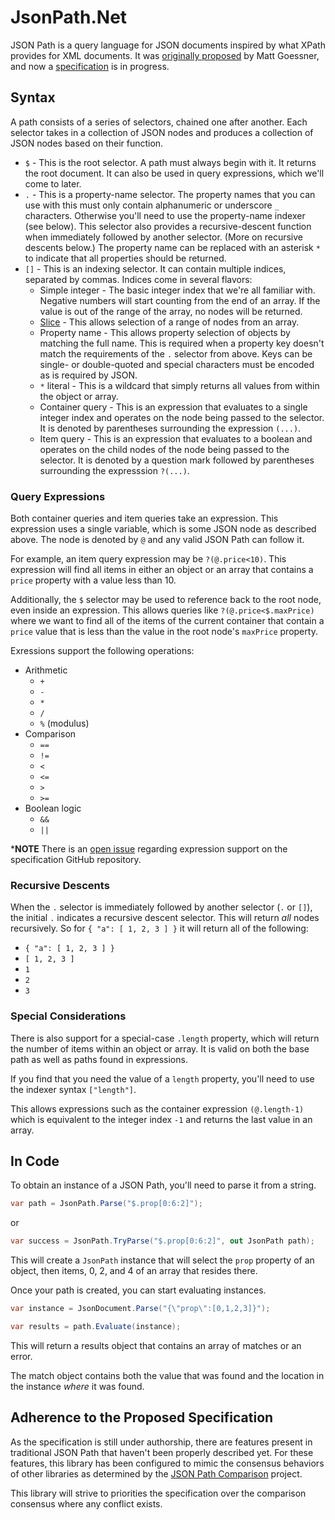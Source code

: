 # JsonPath<nsp>.Net

JSON Path is a query language for JSON documents inspired by what XPath provides for XML documents.  It was [originally proposed](https://goessner.net/articles/JsonPath/) by Matt Goessner, and now a [specification](https://github.com/jsonpath-standard/internet-draft) is in progress.

## Syntax

A path consists of a series of selectors, chained one after another.  Each selector takes in a collection of JSON nodes and produces a collection of JSON nodes based on their function.

- `$` - This is the root selector.  A path must always begin with it.  It returns the root document.  It can also be used in query expressions, which we'll come to later.
- `.` - This is a property-name selector.  The property names that you can use with this must only contain alphanumeric or underscore `_` characters.  Otherwise you'll need to use the property-name indexer (see below).  This selector also provides a recursive-descent function when immediately followed by another selector.  (More on recursive descents below.)  The property name can be replaced with an asterisk `*` to indicate that all properties should be returned.
- `[]` - This is an indexing selector.  It can contain multiple indices, separated by commas.  Indices come in several flavors:
    - Simple integer - The basic integer index that we're all familiar with.  Negative numbers will start counting from the end of an array.  If the value is out of the range of the array, no nodes will be returned.
    - [Slice](https://stackoverflow.com/a/509295/878701) - This allows selection of a range of nodes from an array.
    - Property name - This allows property selection of objects by matching the full name.  This is required when a property key doesn't match the requirements of the `.` selector from above.  Keys can be single- or double-quoted and special characters must be encoded as is required by JSON.
    - `*` literal - This is a wildcard that simply returns all values from within the object or array.
    - Container query - This is an expression that evaluates to a single integer index and operates on the node being passed to the selector.  It is denoted by parentheses surrounding the expression `(...)`.
    - Item query - This is an expression that evaluates to a boolean and operates on the child nodes of the node being passed to the selector.  It is denoted by a question mark followed by parentheses surrounding the expresssion `?(...)`.

### Query Expressions

Both container queries and item queries take an expression.  This expression uses a single variable, which is some JSON node as described above.  The node is denoted by `@` and any valid JSON Path can follow it.

For example, an item query expression may be `?(@.price<10)`.  This expression will find all items in either an object or an array that contains a `price` property with a value less than 10.

Additionally, the `$` selector may be used to reference back to the root node, even inside an expression.  This allows queries like `?(@.price<$.maxPrice)` where we want to find all of the items of the current container that contain a `price` value that is less than the value in the root node's `maxPrice` property.

Exressions support the following operations:

- Arithmetic
    - `+`
    - `-`
    - `*`
    - `/`
    - `%` (modulus)
- Comparison
    - `==`
    - `!=`
    - `<`
    - `<=`
    - `>`
    - `>=`
- Boolean logic
    - `&&`
    - `||`

***NOTE** There is an [open issue](https://github.com/jsonpath-standard/internet-draft/issues/17) regarding expression support on the specification GitHub repository.

### Recursive Descents

When the `.` selector is immediately followed by another selector (`.` or `[]`), the initial `.` indicates a recursive descent selector.  This will return _all_ nodes recursively.  So for `{ "a": [ 1, 2, 3 ] }` it will return all of the following:

- `{ "a": [ 1, 2, 3 ] }`
- `[ 1, 2, 3 ]`
- `1`
- `2`
- `3`

### Special Considerations

There is also support for a special-case `.length` property, which will return the number of items within an object or array.  It is valid on both the base path as well as paths found in expressions.

If you find that you need the value of a `length` property, you'll need to use the indexer syntax `["length"]`.

This allows expressions such as the container expression `(@.length-1)` which is equivalent to the integer index `-1` and returns the last value in an array.

## In Code

To obtain an instance of a JSON Path, you'll need to parse it from a string.

```c#
var path = JsonPath.Parse("$.prop[0:6:2]");
```

or

```c#
var success = JsonPath.TryParse("$.prop[0:6:2]", out JsonPath path);
```

This will create a `JsonPath` instance that will select the `prop` property of an object, then items, 0, 2, and 4 of an array that resides there.

Once your path is created, you can start evaluating instances.

```c#
var instance = JsonDocument.Parse("{\"prop\":[0,1,2,3]}");

var results = path.Evaluate(instance);
```

This will return a results object that contains an array of matches or an error.

The match object contains both the value that was found and the location in the instance _where_ it was found.

## Adherence to the Proposed Specification

As the specification is still under authorship, there are features present in traditional JSON Path that haven't been properly described yet.  For these features, this library has been configured to mimic the consensus behaviors of other libraries as determined by the [JSON Path Comparison](https://cburgmer.github.io/json-path-comparison/) project.

This library will strive to priorities the specification over the comparison consensus where any conflict exists.
